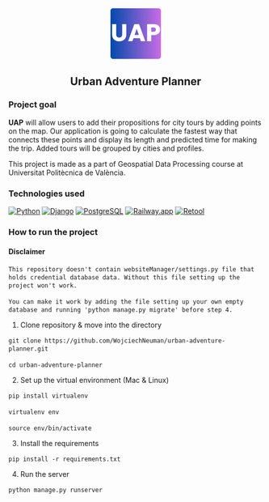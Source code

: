 <div align="center">
  <img src="static/images/logo_uap.png" alt="UAP Logo" width="100" height="100">
  <h2>Urban Adventure Planner</h2>
</div>


### Project goal

**UAP** will allow users to add their propositions for city tours by adding points on the map. Our application is going to calculate the fastest way that connects these points and display its length and predicted time for making the trip. Added tours will be grouped by cities and profiles.

This project is made as a part of Geospatial Data Processing course at Universitat Politècnica de València.


### Technologies used

[![Python](https://img.shields.io/badge/python-%2314354C.svg?style=for-the-badge&logo=python&logoColor=white)](https://www.python.org/)
[![Django](https://img.shields.io/badge/django-%23092E20.svg?style=for-the-badge&logo=django&logoColor=white)](https://www.djangoproject.com/)
[![PostgreSQL](https://img.shields.io/badge/postgresql-%23316192.svg?style=for-the-badge&logo=postgresql&logoColor=white)](https://www.postgresql.org/)
[![Railway.app](https://img.shields.io/badge/railway.app-%23000000.svg?style=for-the-badge&logo=railway&logoColor=white)](https://railway.app/)
[![Retool](https://img.shields.io/badge/retool-%2300C58E.svg?style=for-the-badge&logo=retool&logoColor=white)](https://retool.com/)



### How to run the project

#### Disclaimer
```
This repository doesn't contain websiteManager/settings.py file that holds credential database data. Without this file setting up the project won't work. 

You can make it work by adding the file setting up your own empty database and running 'python manage.py migrate' before step 4.
```

1. Clone repository & move into the directory

```shell
git clone https://github.com/WojciechNeuman/urban-adventure-planner.git

cd urban-adventure-planner
```

2. Set up the virtual environment (Mac & Linux)

```shell
pip install virtualenv

virtualenv env

source env/bin/activate
```

3. Install the requirements
```shell
pip install -r requirements.txt
```

4. Run the server
```shell
python manage.py runserver
```
